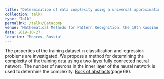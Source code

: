 ```yaml
---
title: "Determination of data complexity using a universal approximating model"
collection: talks
type: "Talk"
permalink: /talks/Datacomp
venue: "Mathematical Methods for Pattern Recognition: the 19th Russian National Conference with International Participation"
date: 2019-10-27
location: "Moscow, Russia"
---
```


The properties of the training dataset in classification and regression problems are investigated. We propose a method for determining the complexity of the training data using a two-layer fully connected neural network. The number of neurons in the inner layer of the neural network is used to determine the complexity. [Book of abstracts](http://www.machinelearning.ru/wiki/images/b/bf/MMPR2019.pdf)(page 68).
